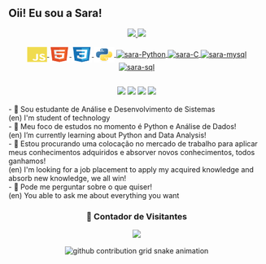 ## Oii! Eu sou a Sara!

 <div align=center>
  <a href="https://github.com/saractavares">
  <img height="180em" src="https://github-readme-stats.vercel.app/api?username=saractavares&show_icons=true&theme=dracula&include_all_commits=true&count_private=true"/>
  <img height="180em" src="https://github-readme-stats.vercel.app/api/top-langs/?username=saractavares&layout=compact&langs_count=16&theme=dracula"/>
<div>
<div style="display: inline_block"><br>
  <img align="center" alt="sara-Js" height="30" width="40" src="https://raw.githubusercontent.com/devicons/devicon/master/icons/javascript/javascript-plain.svg">
  <img align="center" alt="sara-HTML" height="30" width="40" src="https://raw.githubusercontent.com/devicons/devicon/master/icons/html5/html5-original.svg">
  <img align="center" alt="sara-CSS" height="30" width="40" src="https://raw.githubusercontent.com/devicons/devicon/master/icons/css3/css3-original.svg">
  <img align="center" alt="sara-Python" height="30" width="40" src="https://raw.githubusercontent.com/devicons/devicon/master/icons/python/python-original.svg">
 <img align="center" alt="sara-Python" height="30" width="40" src="https://jupyter.org/assets/main-logo.svg">
  <img align="center" alt="sara-C" height="30" width="30" src="https://cdn.icon-icons.com/icons2/2415/PNG/512/c_original_logo_icon_146611.png">
 <img align="center" alt="sara-mysql" height="30" width="30" src="https://labs.mysql.com/common/logos/mysql-logo.svg?v2">
 <img align="center" alt="sara-sql" height="30" width="30" src="https://upload.wikimedia.org/wikipedia/commons/thumb/8/87/Sql_data_base_with_logo.png/800px-Sql_data_base_with_logo.png">
</div>
</div>


 ##

 <div align=center> 
  <a href="https://instagram.com/dadososfatos/" target="_blank"><img src="https://img.shields.io/badge/-Instagram-%23E4405F?style=for-the-badge&logo=instagram&logoColor=white" target="_blank"></a>
  <a href = "mailto: sara27082011@gmail.com"><img src="https://img.shields.io/badge/-Gmail-%23333?style=for-the-badge&logo=gmail&logoColor=white" target="_blank"></a>
  <a href="https://www.linkedin.com/in/saractavares" target="_blank"><img src="https://img.shields.io/badge/-LinkedIn-%230077B5?style=for-the-badge&logo=linkedin&logoColor=white" target="_blank"></a>
  <a href="https://saractavares.github.io/" target="_blank"><img src="https://img.shields.io/badge/-Portifolio-%d31717?style=for-the-badge&logo=portifolio&logoColor=<d31717>" target="_blank"></a>
</div>
 
 <br>
 <div align=left>
 - 🔭 Sou estudante de Análise e Desenvolvimento de Sistemas
     <br> (en) I'm student of technology
<br>- 🌱 Meu foco de estudos no momento é Python e Análise de Dados!
      <br>(en) I’m currently learning about Python and Data Analysis!
<br>- 🤔 Estou procurando uma colocação no mercado de trabalho para aplicar meus conhecimentos adquiridos e absorver novos conhecimentos, todos ganhamos!
      <br>(en) I'm looking for a job placement to apply my acquired knowledge and absorb new knowledge, we all win!
 <br>- 💬 Pode me perguntar sobre o que quiser! 
      <br>(en) You able to ask me about everything you want
 </div>
 
 <div align=center>
  <h3><b>📍 Contador de Visitantes</b></h3>
</div>
    
<!-- retro visitor counter -->  
<p align="center" >   
  <img src="https://profile-counter.glitch.me/saractavares/count.svg" />  
</p>

 ![github contribution grid snake animation](https://raw.githubusercontent.com/saractavares/saractavares/output/github-contribution-grid-snake.svg)
<!--
**sara2708/sara2708** is a ✨ _special_ ✨ repository because its `README.md` (this file) appears on your GitHub profile.

Here are some ideas to get you started:

- 🔭 I’m currently working on ...
- 🌱 I’m currently learning ...
- 👯 I’m looking to collaborate on ...
- 🤔 I’m looking for help with ...
- 💬 Ask me about ...
- 📫 How to reach me: ...
- 😄 Pronouns: ...
- ⚡ Fun fact: ...
-->
